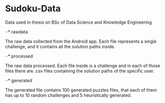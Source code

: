# Sudoku-Data
Data used in thesis on BSc of Data Science and Knowledge Engineering

⋅⋅* rawdata

The raw data collected from the Android app. Each file represents a single challenge, and it contains all the solution paths inside.

⋅⋅* processed

The raw data processed. Each file inside is a challenge and in each of those files there are .csv files containing the solution paths of the specific user.

⋅⋅* generated

The generated file contains 100 generated puzzles files, that each of them has up to 10 random challenges and 5 heuristically generated.
